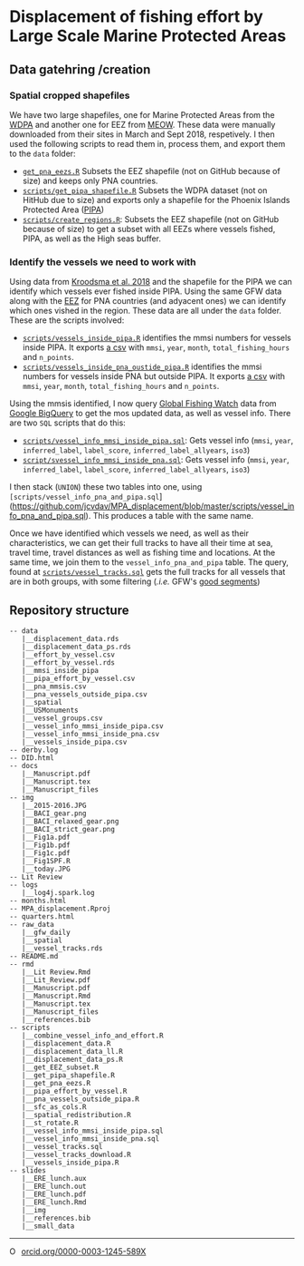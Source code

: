 # Displacement of fishing effort by Large Scale Marine Protected Areas

## Data gatehring /creation

### Spatial cropped shapefiles

We have two large shapefiles, one for Marine Protected Areas from the [WDPA](https://www.protectedplanet.net/) and another one for EEZ from [MEOW](http://marineregions.org/). These data were manually downloaded from their sites in March and Sept 2018, respetively. I then used the following scripts to read them in, process them, and export them to the `data` folder:

- [`get_pna_eezs.R`](https://github.com/jcvdav/MPA_displacement/blob/master/scripts/get_pna_eezs.R) Subsets the EEZ shapefile (not on GitHub because of size) and keeps only PNA countries.
- [`scripts/get_pipa_shapefile.R`](https://github.com/jcvdav/MPA_displacement/blob/master/scripts/get_pipa_shapefile.R) Subsets the WDPA dataset (not on HitHub due to size) and exports only a shapefile for the Phoenix Islands Protected Area ([PIPA](https://www.protectedplanet.net/phoenix-islands-protected-area-protected-area))
- [`scripts/create_regions.R`](https://github.com/jcvdav/MPA_displacement/blob/master/scripts/create_regions.R): Subsets the EEZ shapefile (not on GitHub because of size) to get a subset with all EEZs where vessels fished, PIPA, as well as the High seas buffer.

### Identify the vessels we need to work with

Using data from [Kroodsma et al. 2018](https://globalfishingwatch.org/datasets-and-code/fishing-effort/) and the shapefile for the PIPA we can identify which vessels ever fished inside PIPA. Using the same GFW data along with the [EEZ](http://marineregions.org/eezmapper.php) for PNA countries (and adyacent ones) we can identify which ones vished in the region. These data are all under the `data` folder. These are the scripts involved:

- [`scripts/vessels_inside_pipa.R`](https://github.com/jcvdav/MPA_displacement/blob/master/scripts/vessels_inside_pipa.R) identifies the mmsi numbers for vessels inside PIPA. It exports [a csv](https://github.com/jcvdav/MPA_displacement/blob/master/data/vessels_inside_pipa.csv) with `mmsi`, `year`, `month`, `total_fishing_hours` and `n_points`.
- [`scripts/vessels_inside_pna_oustide_pipa.R`](https://github.com/jcvdav/MPA_displacement/blob/master/scripts/vessels_inside_pna_outside_pipa.R) identifies the mmsi numbers for vessels inside PNA but outside PIPA. It exports [a csv](https://github.com/jcvdav/MPA_displacement/blob/master/data/vessels_inside_pna_outside_pipa.csv) with `mmsi`, `year`, `month`, `total_fishing_hours` and `n_points`.

Using the mmsis identified, I now query [Global Fishing Watch](www.globalfishingwatch.com/map) data from [Google BigQuery](https://bigquery.cloud.google.com) to get the mos updated data, as well as vessel info. There are two `SQL` scripts that do this:

- [`scripts/vessel_info_mmsi_inside_pipa.sql`](https://github.com/jcvdav/MPA_displacement/blob/master/scripts/vessel_info_mmsi_inside_pipa.sql): Gets vessel info (`mmsi`, `year`, `inferred_label`, `label_score`, `inferred_label_allyears`, `iso3`)
- [`script/svessel_info_mmsi_inside_pna.sql`](https://github.com/jcvdav/MPA_displacement/blob/master/scripts/vessel_info_mmsi_inside_pna.sql): Gets vessel info (`mmsi`, `year`, `inferred_label`, `label_score`, `inferred_label_allyears`, `iso3`)

I then stack (`UNION`) these two tables into one, using `[scripts/vessel_info_pna_and_pipa.sql`](https://github.com/jcvdav/MPA_displacement/blob/master/scripts/vessel_info_pna_and_pipa.sql). This produces a table with the same name.

Once we have identified which vessels we need, as well as their characteristics, we can get their full tracks to have all their time at sea, travel time, travel distances as well as fishing time and locations. At the same time, we join them to the `vessel_info_pna_and_pipa` table. The query, found at [`scripts/vessel_tracks.sql`](https://github.com/jcvdav/MPA_displacement/blob/master/scripts/vessel_tracks.sql) gets the full tracks for all vessels that are in both groups, with some filtering (*.i.e.* GFW's [good segments]())

## Repository structure 

```
-- data
   |__displacement_data.rds
   |__displacement_data_ps.rds
   |__effort_by_vessel.csv
   |__effort_by_vessel.rds
   |__mmsi_inside_pipa
   |__pipa_effort_by_vessel.csv
   |__pna_mmsis.csv
   |__pna_vessels_outside_pipa.csv
   |__spatial
   |__USMonuments
   |__vessel_groups.csv
   |__vessel_info_mmsi_inside_pipa.csv
   |__vessel_info_mmsi_inside_pna.csv
   |__vessels_inside_pipa.csv
-- derby.log
-- DID.html
-- docs
   |__Manuscript.pdf
   |__Manuscript.tex
   |__Manuscript_files
-- img
   |__2015-2016.JPG
   |__BACI_gear.png
   |__BACI_relaxed_gear.png
   |__BACI_strict_gear.png
   |__Fig1a.pdf
   |__Fig1b.pdf
   |__Fig1c.pdf
   |__Fig1SPF.R
   |__today.JPG
-- Lit Review
-- logs
   |__log4j.spark.log
-- months.html
-- MPA_displacement.Rproj
-- quarters.html
-- raw_data
   |__gfw_daily
   |__spatial
   |__vessel_tracks.rds
-- README.md
-- rmd
   |__Lit Review.Rmd
   |__Lit_Review.pdf
   |__Manuscript.pdf
   |__Manuscript.Rmd
   |__Manuscript.tex
   |__Manuscript_files
   |__references.bib
-- scripts
   |__combine_vessel_info_and_effort.R
   |__displacement_data.R
   |__displacement_data_ll.R
   |__displacement_data_ps.R
   |__get_EEZ_subset.R
   |__get_pipa_shapefile.R
   |__get_pna_eezs.R
   |__pipa_effort_by_vessel.R
   |__pna_vessels_outside_pipa.R
   |__sfc_as_cols.R
   |__spatial_redistribution.R
   |__st_rotate.R
   |__vessel_info_mmsi_inside_pipa.sql
   |__vessel_info_mmsi_inside_pna.sql
   |__vessel_tracks.sql
   |__vessel_tracks_download.R
   |__vessels_inside_pipa.R
-- slides
   |__ERE_lunch.aux
   |__ERE_lunch.out
   |__ERE_lunch.pdf
   |__ERE_lunch.Rmd
   |__img
   |__references.bib
   |__small_data
```

--------- 

<a href="https://orcid.org/0000-0003-1245-589X" target="orcid.widget" rel="noopener noreferrer" style="vertical-align:top;"><img src="https://orcid.org/sites/default/files/images/orcid_16x16.png" style="width:1em;margin-right:.5em;" alt="ORCID iD icon">orcid.org/0000-0003-1245-589X</a>

